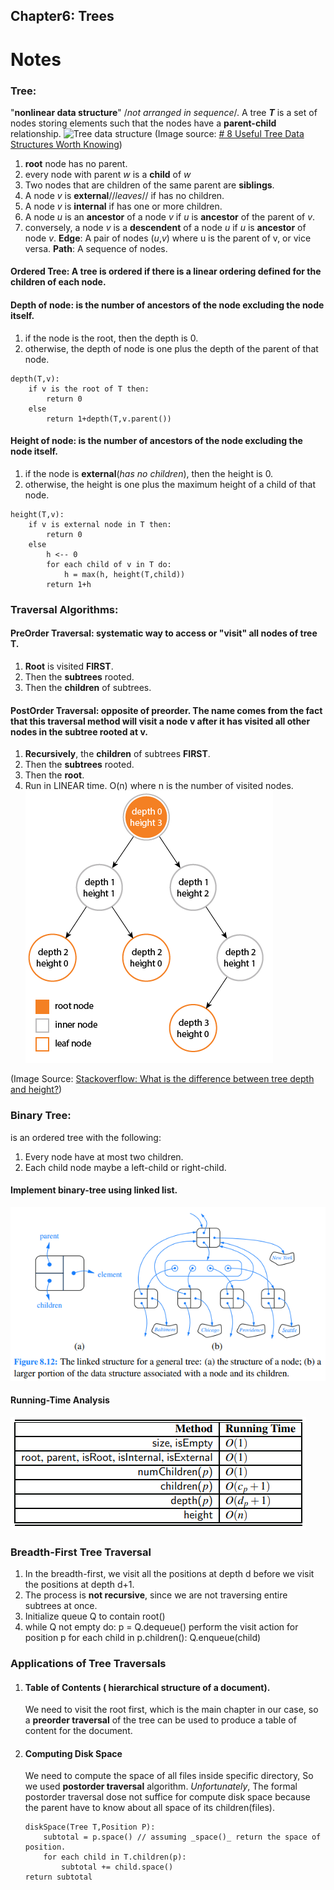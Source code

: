 ## Chapter6: Trees

# Notes
### Tree: 
"**nonlinear data structure**" /_not arranged in sequence_/.
A tree **_T_** is a set of nodes storing elements such that the nodes have a **parent-child** relationship.
![Tree data structure](https://miro.medium.com/max/975/1*PWJiwTxRdQy8A_Y0hAv5Eg.png)
(Image source: [# 8 Useful Tree Data Structures Worth Knowing](https://towardsdatascience.com/8-useful-tree-data-structures-worth-knowing-8532c7231e8c))
1. **root** node has no parent. 
2. every node with parent _w_ is a **child** of _w_
3. Two nodes that are children of the same parent are **siblings**. 
4. A node _v_ is **external**//_leaves_// if has no children.
5. A node _v_ is **internal** if has one or more children.
6. A node _u_ is an **ancestor** of a node _v_ if _u_ is **ancestor** of the parent of _v_. 
7. conversely, a node _v_ is a **descendent** of a node _u_ if _u_ is **ancestor** of node _v_.
**Edge**: A pair of nodes (_u_,_v_) where u is the parent of v, or vice versa.
**Path**: A sequence of nodes. 

#### Ordered Tree: A tree is ordered if there is a linear ordering defined for the children of each node.  

#### Depth of node: is the number of ancestors of the node excluding the node itself.
1. if the node is the root, then the depth is 0. 
2. otherwise, the depth of node is one plus the depth of the parent of that node.
```
depth(T,v):
    if v is the root of T then:
        return 0 
    else
        return 1+depth(T,v.parent())
```

#### Height of node: is the number of ancestors of the node excluding the node itself.
1. if the node is **external**(_has no children_), then the height is 0.
2. otherwise, the height is one plus the maximum height of a child of that node.
```
height(T,v):
    if v is external node in T then:
        return 0 
    else
        h <-- 0
        for each child of v in T do:
            h = max(h, height(T,child))
        return 1+h
```

### Traversal Algorithms: 
#### PreOrder Traversal: systematic way to access or "visit" all nodes of tree T.
1. **Root** is visited **FIRST**. 
2. Then the **subtrees** rooted.
3. Then the **children** of subtrees.

#### PostOrder Traversal: opposite of preorder. **The name comes from** the fact that this traversal method will **visit a node v after** it has visited all other nodes in the subtree rooted at v.
1. **Recursively**, the **children** of subtrees **FIRST**.
2. Then the **subtrees** rooted.
3. Then the **root**.
4. Run in LINEAR time. O(n) where n is the number of visited nodes.
![Tree height vs tree depth](/assets/Height_vs_Depth.png)

(Image Source: [Stackoverflow: What is the difference between tree depth and height?](https://stackoverflow.com/questions/2603692/what-is-the-difference-between-tree-depth-and-height))
### Binary Tree: 
is an ordered tree with the following:
1. Every node have at most two children. 
2. Each child node maybe a left-child or right-child. 
#### Implement binary-tree using linked list. 
![Implementation of binary tree using linked-list](/assets/binary_tree_linkedlist.png)

#### Running-Time Analysis
![binary-tree time analysis](/assets/binary-tree-time-analysis.png)

### Breadth-First Tree Traversal
1. In the breadth-first, we visit all the positions at depth d before we visit the positions at depth d+1.
2.  The process is **not recursive**, since we are not traversing entire subtrees at once.
3. Initialize queue Q to contain root() 
4. while Q not empty do: 
      p = Q.dequeue()
      perform the visit action for position p 
      for each child in p.children():
            Q.enqueue(child)

### Applications of Tree Traversals
1. #### Table of Contents ( hierarchical structure of a document). 
   We need to visit the root first, which is the main chapter in our case, so a **preorder traversal** of the tree can be used to produce a table of content for the document.
2. #### Computing Disk Space
   We need to compute the space of all files inside specific directory, So we used **postorder traversal** algorithm. _Unfortunately_, The formal postorder traversal dose not suffice for compute disk space because the parent have to know about all space of its children(files). 
    ```
   diskSpace(Tree T,Position P):
        subtotal = p.space() // assuming _space()_ return the space of position.
        for each child in T.children(p):
            subtotal += child.space()
   return subtotal
   ```